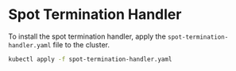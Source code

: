 # Spot Termination Handler

To install the spot termination handler, apply the `spot-termination-handler.yaml` file to the cluster.

```bash
kubectl apply -f spot-termination-handler.yaml
```
